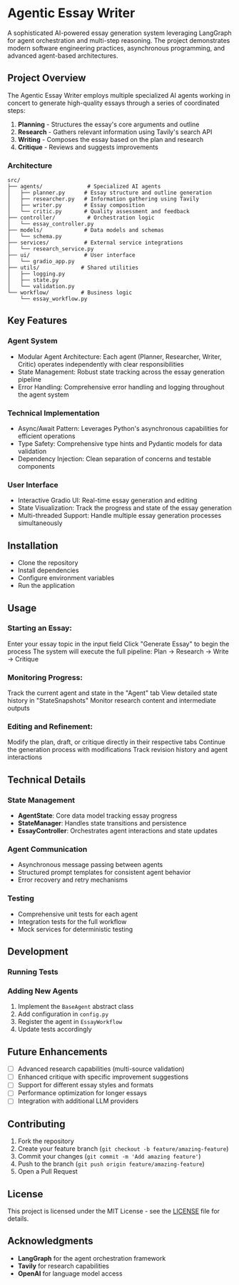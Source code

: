 # Agentic Essay Writer

A sophisticated AI-powered essay generation system leveraging LangGraph for agent orchestration and multi-step reasoning. The project demonstrates modern software engineering practices, asynchronous programming, and advanced agent-based architectures.

## Project Overview

The Agentic Essay Writer employs multiple specialized AI agents working in concert to generate high-quality essays through a series of coordinated steps:

1. **Planning** - Structures the essay's core arguments and outline
2. **Research** - Gathers relevant information using Tavily's search API
3. **Writing** - Composes the essay based on the plan and research
4. **Critique** - Reviews and suggests improvements

### Architecture

```plaintext
src/
├── agents/              # Specialized AI agents
│   ├── planner.py      # Essay structure and outline generation
│   ├── researcher.py   # Information gathering using Tavily
│   ├── writer.py       # Essay composition
│   └── critic.py       # Quality assessment and feedback
├── controller/          # Orchestration logic
│   └── essay_controller.py
├── models/             # Data models and schemas
│   └── schema.py
├── services/           # External service integrations
│   └── research_service.py
├── ui/                 # User interface
│   └── gradio_app.py
├── utils/             # Shared utilities
│   ├── logging.py
│   ├── state.py
│   └── validation.py
└── workflow/          # Business logic
    └── essay_workflow.py
```

## Key Features

### Agent System

- Modular Agent Architecture: Each agent (Planner, Researcher, Writer, Critic) operates independently with clear responsibilities
- State Management: Robust state tracking across the essay generation pipeline
- Error Handling: Comprehensive error handling and logging throughout the agent system

### Technical Implementation

- Async/Await Pattern: Leverages Python's asynchronous capabilities for efficient operations
- Type Safety: Comprehensive type hints and Pydantic models for data validation
- Dependency Injection: Clean separation of concerns and testable components

### User Interface

- Interactive Gradio UI: Real-time essay generation and editing
- State Visualization: Track the progress and state of the essay generation
- Multi-threaded Support: Handle multiple essay generation processes simultaneously

## Installation
- Clone the repository
- Install dependencies 
- Configure environment variables
- Run the application 

## Usage 

### Starting an Essay:
Enter your essay topic in the input field
Click "Generate Essay" to begin the process
The system will execute the full pipeline: Plan → Research → Write → Critique

### Monitoring Progress:
Track the current agent and state in the "Agent" tab
View detailed state history in "StateSnapshots"
Monitor research content and intermediate outputs

### Editing and Refinement:
Modify the plan, draft, or critique directly in their respective tabs
Continue the generation process with modifications
Track revision history and agent interactions

## Technical Details

### State Management
- **AgentState**: Core data model tracking essay progress  
- **StateManager**: Handles state transitions and persistence  
- **EssayController**: Orchestrates agent interactions and state updates  

### Agent Communication
- Asynchronous message passing between agents  
- Structured prompt templates for consistent agent behavior  
- Error recovery and retry mechanisms  

### Testing
- Comprehensive unit tests for each agent  
- Integration tests for the full workflow  
- Mock services for deterministic testing  

## Development

### Running Tests

### Adding New Agents
1. Implement the `BaseAgent` abstract class  
2. Add configuration in `config.py`  
3. Register the agent in `EssayWorkflow`  
4. Update tests accordingly  

## Future Enhancements
- [ ] Advanced research capabilities (multi-source validation)  
- [ ] Enhanced critique with specific improvement suggestions  
- [ ] Support for different essay styles and formats  
- [ ] Performance optimization for longer essays  
- [ ] Integration with additional LLM providers  

## Contributing
1. Fork the repository  
2. Create your feature branch (`git checkout -b feature/amazing-feature`)  
3. Commit your changes (`git commit -m 'Add amazing feature'`)  
4. Push to the branch (`git push origin feature/amazing-feature`)  
5. Open a Pull Request  

## License
This project is licensed under the MIT License - see the [LICENSE](LICENSE) file for details.  

## Acknowledgments
- **LangGraph** for the agent orchestration framework  
- **Tavily** for research capabilities  
- **OpenAI** for language model access  